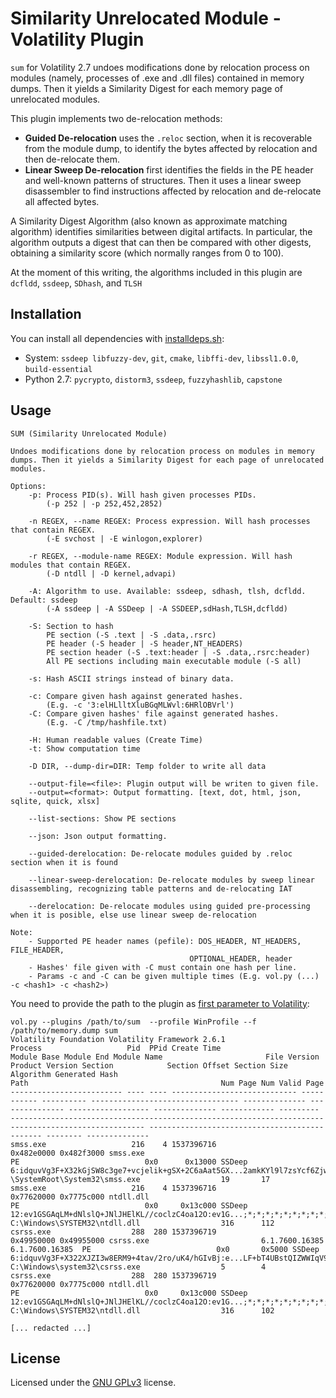 # Similarity Unrelocated Module - Volatility Plugin

`sum` for Volatility 2.7 undoes modifications done by relocation process on modules (namely, processes of .exe and .dll files) contained in memory dumps. Then it yields a Similarity Digest for each memory page of unrelocated modules.

This plugin implements two de-relocation methods: 
- **Guided De-relocation** uses the `.reloc` section, when it is recoverable from the module dump, to identify the bytes affected by relocation and then de-relocate them.
- **Linear Sweep De-relocation** first identifies the fields in the PE header and well-known patterns of structures. Then it uses a linear sweep disassembler to find instructions affected by relocation and de-relocate all affected bytes.

A Similarity Digest Algorithm (also known as approximate matching algorithm) identifies similarities between digital artifacts. In particular, the algorithm outputs a digest that can then be compared with other digests, obtaining a similarity score (which normally ranges from 0 to 100).

At the moment of this writing, the algorithms included in this plugin are `dcfldd`, `ssdeep`, `SDhash`, and `TLSH`

## Installation

You can install all dependencies with [installdeps.sh](installdeps.sh):

- System: `ssdeep libfuzzy-dev`, `git`, `cmake`, `libffi-dev`, `libssl1.0.0`, `build-essential`
- Python 2.7: `pycrypto`, `distorm3`, `ssdeep`, `fuzzyhashlib`, `capstone`

## Usage

```
SUM (Similarity Unrelocated Module)

Undoes modifications done by relocation process on modules in memory dumps. Then it yields a Similarity Digest for each page of unrelocated modules.

Options:
    -p: Process PID(s). Will hash given processes PIDs.
        (-p 252 | -p 252,452,2852)

    -n REGEX, --name REGEX: Process expression. Will hash processes that contain REGEX.
        (-E svchost | -E winlogon,explorer)
        
    -r REGEX, --module-name REGEX: Module expression. Will hash modules that contain REGEX.
        (-D ntdll | -D kernel,advapi)

    -A: Algorithm to use. Available: ssdeep, sdhash, tlsh, dcfldd. Default: ssdeep
        (-A ssdeep | -A SSDeep | -A SSDEEP,sdHash,TLSH,dcfldd)

    -S: Section to hash
        PE section (-S .text | -S .data,.rsrc)
        PE header (-S header | -S header,NT_HEADERS)
        PE section header (-S .text:header | -S .data,.rsrc:header)
        All PE sections including main executable module (-S all)

    -s: Hash ASCII strings instead of binary data.

    -c: Compare given hash against generated hashes.
        (E.g. -c '3:elHLlltXluBGqMLWvl:6HRlOBVrl')
    -C: Compare given hashes' file against generated hashes.
        (E.g. -C /tmp/hashfile.txt)

    -H: Human readable values (Create Time)
    -t: Show computation time

    -D DIR, --dump-dir=DIR: Temp folder to write all data

    --output-file=<file>: Plugin output will be writen to given file.
    --output=<format>: Output formatting. [text, dot, html, json, sqlite, quick, xlsx]

    --list-sections: Show PE sections

    --json: Json output formatting.

    --guided-derelocation: De-relocate modules guided by .reloc section when it is found

    --linear-sweep-derelocation: De-relocate modules by sweep linear disassembling, recognizing table patterns and de-relocating IAT

    --derelocation: De-relocate modules using guided pre-processing when it is posible, else use linear sweep de-relocation

Note:
    - Supported PE header names (pefile): DOS_HEADER, NT_HEADERS, FILE_HEADER, 
                                        OPTIONAL_HEADER, header
    - Hashes' file given with -C must contain one hash per line.
    - Params -c and -C can be given multiple times (E.g. vol.py (...) -c <hash1> -c <hash2>)

```
You need to provide the path to the plugin as [first parameter to Volatility](https://github.com/volatilityfoundation/volatility/wiki/Volatility-Usage#specifying-additional-plugin-directories):

```
vol.py --plugins /path/to/sum  --profile WinProfile --f /path/to/memory.dump sum 
Volatility Foundation Volatility Framework 2.6.1
Process                   Pid  PPid Create Time                  Module Base Module End Module Name                       File Version   Product Version Section            Section Offset Section Size Algorithm Generated Hash                                                                                       Path                                           Num Page Num Valid Page
------------------------- ---- ---- ---------------------------- ----------- ---------- --------------------------------- -------------- --------------- ------------------ -------------- ------------ --------- ---------------------------------------------------------------------------------------------------- ---------------------------------------------- -------- --------------
smss.exe                   216    4 1537396716                    0x482e0000 0x482f3000 smss.exe                                                         PE                            0x0      0x13000 SSDeep    6:idquvVg3F+X32kGjSW8c3ge7+vcjelik+gSX+2C6aAat5GX...2amkKYl9l7zsYcf6Zjw:VCOvB3lL9Ip8RpJlIr7vl7vQ;*;* \SystemRoot\System32\smss.exe                  19       17            
smss.exe                   216    4 1537396716                    0x77620000 0x7775c000 ntdll.dll                                                        PE                            0x0     0x13c000 SSDeep    12:ev1GSGAqLM+dNlslQ+JNlJHElKL//coclzC4oa12O:ev1G...;*;*;*;*;*;*;*;*;*;*;*;*;*;*;*;*;*;*;*;*;*;*;*;* C:\Windows\SYSTEM32\ntdll.dll                  316      112           
csrss.exe                  288  280 1537396719                    0x49950000 0x49955000 csrss.exe                         6.1.7600.16385 6.1.7600.16385  PE                            0x0       0x5000 SSDeep    6:idquvVg3F+X322XJZI3w8ERM9+4tav/2ro/uK4/hGIvBj:e...LF+bT4UBstQIZWWIqV955WwaO0E:PDJvkM/HHEW5s9nWw3;* C:\Windows\system32\csrss.exe                  5        4             
csrss.exe                  288  280 1537396719                    0x77620000 0x7775c000 ntdll.dll                                                        PE                            0x0     0x13c000 SSDeep    12:ev1GSGAqLM+dNlslQ+JNlJHElKL//coclzC4oa12O:ev1G...;*;*;*;*;*;*;*;*;*;*;*;*;*;*;*;*;*;*;*;*;*;*;*;* C:\Windows\SYSTEM32\ntdll.dll                  316      102           

[... redacted ...]
```


## License

Licensed under the [GNU GPLv3](LICENSE) license.
